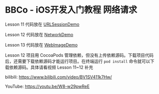 # BBCo - iOS开发入门教程 网络请求

Lesson 11 代码放在 [URLSessionDemo](URLSessionDemo)

Lesson 12 代码放在 [NetworkDemo](NetworkDemo)

Lesson 13 代码放在 [WebImageDemo](WebImageDemo)

Lesson 12 项目用 CocoaPods 管理依赖，但没有上传依赖源码。下载项目代码后，还需要下载依赖源码才能运行项目。在终端运行 `pod install` 命令就可以下载依赖源码。具体请看视频 Lesson 11~12 补充

bilibili: https://www.bilibili.com/video/BV1SV411k7Hw/

YouTube: https://youtu.be/W8-w29pwReE